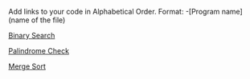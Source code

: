 Add links to your code in Alphabetical Order.
Format: -[Program name](name of the file)


[Binary Search](binary_search.js)

[Palindrome Check](Check_Palindrome.js)

[Merge Sort](Merge_sort.js)
